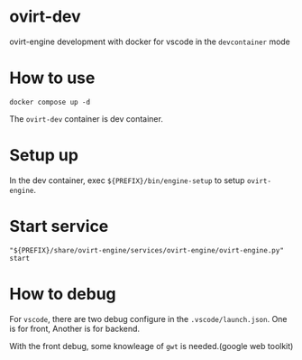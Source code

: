 # ovirt-dev
ovirt-engine development with docker for vscode in the `devcontainer` mode

# How to use

```
docker compose up -d
```

The `ovirt-dev` container is dev container.

# Setup up

In the dev container, exec `${PREFIX}/bin/engine-setup` to setup `ovirt-engine`.

# Start service

```
"${PREFIX}/share/ovirt-engine/services/ovirt-engine/ovirt-engine.py" start
```

# How to debug

For `vscode`, there are two debug configure in the `.vscode/launch.json`. One is for front, Another is for backend.

With the front debug, some knowleage of `gwt` is needed.(google web toolkit)

